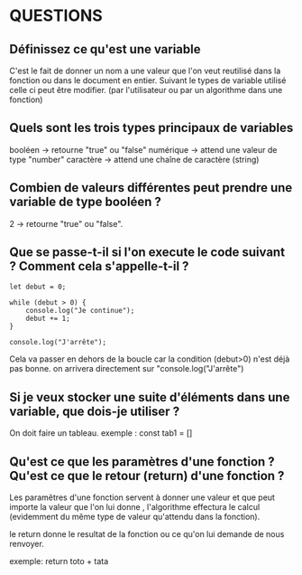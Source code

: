 # QUESTIONS

## Définissez ce qu'est une variable

C'est le fait de donner un nom a une valeur que l'on veut reutilisé dans la fonction ou dans le document en entier. Suivant le types de variable utilisé celle ci peut être modifier. (par l'utilisateur ou par un algorithme dans une fonction)

## Quels sont les trois types principaux de variables

booléen -> retourne "true" ou "false"
numérique -> attend une valeur de type "number"
caractère -> attend une chaîne de caractère (string)

## Combien de valeurs différentes peut prendre une variable de type booléen ?

2 -> retourne "true" ou "false".

## Que se passe-t-il si l'on execute le code suivant ? Comment cela s'appelle-t-il ?

```
let debut = 0;

while (debut > 0) {
    console.log("Je continue");
    debut += 1;
}

console.log("J'arrête");
```

Cela va passer en dehors de la boucle car la condition (debut>0) n'est déjà pas bonne. on arrivera directement sur "console.log("J'arrête")

## Si je veux stocker une suite d'éléments dans une variable, que dois-je utiliser ?

On doit faire un tableau. 
exemple : const tab1 = []

## Qu'est ce que les paramètres d'une fonction ? Qu'est ce que le retour (return) d'une fonction ?

Les paramêtres d'une fonction servent à donner une valeur et que peut importe la valeur que l'on lui donne , l'algorithme effectura le calcul (evidemment du même type de valeur qu'attendu dans la fonction).

le return donne le resultat de la fonction ou ce qu'on lui demande de nous renvoyer.

exemple: return toto + tata